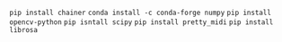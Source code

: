

`pip install chainer`
`conda install -c conda-forge numpy`
`pip install opencv-python`
`pip isntall scipy`
`pip install pretty_midi`
`pip install librosa`